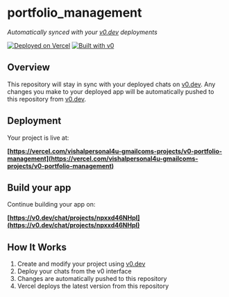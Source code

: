 # portfolio_management

*Automatically synced with your [v0.dev](https://v0.dev) deployments*

[![Deployed on Vercel](https://img.shields.io/badge/Deployed%20on-Vercel-black?style=for-the-badge&logo=vercel)](https://vercel.com/vishalpersonal4u-gmailcoms-projects/v0-portfolio-management)
[![Built with v0](https://img.shields.io/badge/Built%20with-v0.dev-black?style=for-the-badge)](https://v0.dev/chat/projects/npxxd46NHpI)

## Overview

This repository will stay in sync with your deployed chats on [v0.dev](https://v0.dev).
Any changes you make to your deployed app will be automatically pushed to this repository from [v0.dev](https://v0.dev).

## Deployment

Your project is live at:

**[https://vercel.com/vishalpersonal4u-gmailcoms-projects/v0-portfolio-management](https://vercel.com/vishalpersonal4u-gmailcoms-projects/v0-portfolio-management)**

## Build your app

Continue building your app on:

**[https://v0.dev/chat/projects/npxxd46NHpI](https://v0.dev/chat/projects/npxxd46NHpI)**

## How It Works

1. Create and modify your project using [v0.dev](https://v0.dev)
2. Deploy your chats from the v0 interface
3. Changes are automatically pushed to this repository
4. Vercel deploys the latest version from this repository